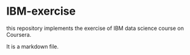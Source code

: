 # IBM-exercise
this repository implements the exercise of IBM data science course on Coursera.

It is a markdown file.
